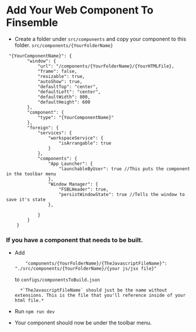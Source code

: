 # Add Your Web Component To Finsemble
* Create a folder under `src/components` and copy your component to this folder. `src/components/{YourFolderName}`


```
 "{YourComponentName}": {
        "window": {
            "url": "/components/{YourFolderName}/{YourHTMLFile},
            "frame": false,
            "resizable": true,
            "autoShow": true,
            "defaultTop": "center",
            "defaultLeft": "center",
            "defaultWidth": 800,
            "defaultHeight": 600
        },
        "component": {
            "type": "{YourComponentName}"
        },
        "foreign": {
            "services": {
                "workspaceService": {
                    "isArrangable": true
                }
            },
            "components": {
                "App Launcher": {
                    "launchableByUser": true //This puts the component in the toolbar menu
                },
                "Window Manager": {
                    "FSBLHeader": true,
                    "persistWindowState": true //Tells the window to save it's state
                },
               
            }
        }
    }
```

### If you have a component that needs to be built.

* Add 
    ```
        "components/{YourFolderName}/{TheJavascriptFileName}": "./src/components/{YourFolderName}/{your js/jsx file}"
    ```
    to `configs/componentsToBuild.json`
    
        *`TheJavascriptFileName` should just be the name without extensions. This is the file that you'll reference inside of your html file.*
    
    
* Run `npm run dev`

* Your component should now be under the toolbar menu.
